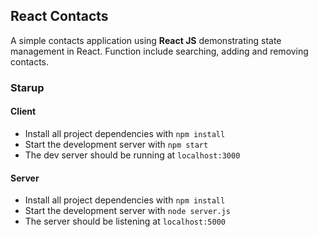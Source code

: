 ## React Contacts
A simple contacts application using **React JS** demonstrating state management in React. Function include searching, adding and removing contacts.

### Starup

#### Client
* Install all project dependencies with `npm install`
* Start the development server with `npm start`
* The dev server should be running at `localhost:3000`

#### Server
* Install all project dependencies with `npm install`
* Start the development server with `node server.js`
* The server should be listening at `localhost:5000`
